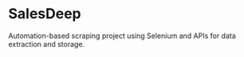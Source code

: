 # SalesDeep
Automation-based scraping project using Selenium and APIs for data extraction and storage.
